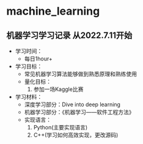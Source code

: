 # machine_learning
## 机器学习学习记录 从2022.7.11开始
* 学习时间：
    * 每日1hour+
* 学习目标：
    * 常见机器学习算法能够做到熟悉原理和熟练使用
    * 量化目标：
        1. 参加一场Kaggle比赛
* 学习材料：
    * 深度学习部分：Dive into deep learning
    * 机器学习部分：《机器学习——软件工程方法》
    * 实现语言：
        1. Python(主要实现语言)
        2. C++(学习如何高效实现，更改源码)